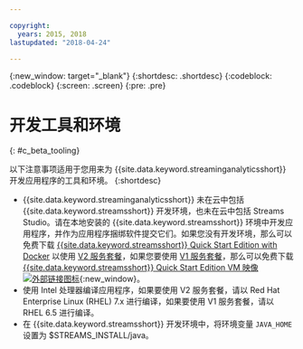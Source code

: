 ```yaml
---

copyright:
  years: 2015, 2018
lastupdated: "2018-04-24"

---
```


<!-- Attribute definitions -->
{:new_window: target="_blank"}
{:shortdesc: .shortdesc}
{:codeblock: .codeblock}
{:screen: .screen}
{:pre: .pre}

# 开发工具和环境
{: #c_beta_tooling}


以下注意事项适用于您用来为 {{site.data.keyword.streaminganalyticsshort}} 开发应用程序的工具和环境。
{:shortdesc}


* {{site.data.keyword.streaminganalyticsshort}} 未在云中包括 {{site.data.keyword.streamsshort}} 开发环境，也未在云中包括 Streams Studio。请在本地安装的 {{site.data.keyword.streamsshort}} 环境中开发应用程序，并作为应用程序捆绑软件提交它们。如果您没有开发环境，那么可以免费下载 [{{site.data.keyword.streamsshort}} Quick Start Edition with Docker](https://www-01.ibm.com/marketing/iwm/iwm/web/preLogin.do?source=swg-ibmistvi) 以使用 [V2 服务套餐](/docs/services/StreamingAnalytics/service_plans.html)，如果您要使用 [V1 服务套餐](/docs/services/StreamingAnalytics/service_plans.html)，那么可以免费下载 [{{site.data.keyword.streamsshort}} Quick Start Edition VM 映像 ![外部链接图标](../../icons/launch-glyph.svg "外部链接图标")](http://ibmstreams.github.io/streamsx.documentation/docs/4.2/qse-intro/){:new_window}。
* 使用 Intel 处理器编译应用程序，如果要使用 V2 服务套餐，请以 Red Hat Enterprise Linux (RHEL) 7.x 进行编译，如果要使用 V1 服务套餐，请以 RHEL 6.5 进行编译。
* 在 {{site.data.keyword.streamsshort}} 开发环境中，将环境变量 `JAVA_HOME` 设置为 $STREAMS_INSTALL/java。
